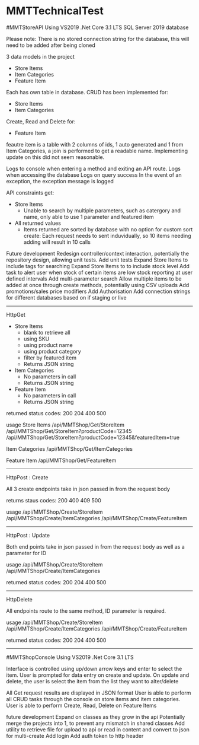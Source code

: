 # MMTTechnicalTest

#MMTStoreAPI
Using VS2019 .Net Core 3.1 LTS
SQL Server 2019 database

Please note: There is no stored connection string for the database, this will need to be added after being cloned

3 data models in the project
- Store Items
- Item Categories
- Feature Item

Each has own table in database.
CRUD has been implemented for:
- Store Items
- Item Categories

Create, Read and Delete for:
- Feature Item

feautre item is a table with 2 columns of ids, 1 auto generated and 1 from Item Categories, a join is performed to get a readable name.
Implementing update on this did not seem reasonable.

Logs to console when entering a method and exiting an API route.
Logs when accessing the database
Logs on query success
In the event of an exception, the exception message is logged

API constraints
get:
- Store Items
   - Unable to search by multiple parameters, such as catergory and name, only able to use 1 parameter and featured item
- All returned values
  - Items returned are sorted by database with no option for custom sort
create:
Each request needs to sent induvidually, so 10 items needing adding will result in 10 calls

Future development
Redesign controller/context interaction, potentially the repository design, allowing unit tests.
Add unit tests
Expand Store Items to include tags for searching
Expand Store Items to to include stock level
Add task to alert user when stock of certain items are low
stock reporting at user defined intervals
Add multi-parameter search
Allow multiple items to be added at once through create methods, potentially using CSV uploads
Add promotions/sales price modifiers
Add Authorisation
Add connection strings for different databases based on if staging or live

**********************************************************************************************

HttpGet
 - Store Items
   - blank to retrieve all
   - using SKU
   - using product name
   - using product category
   - filter by featured item
   - Returns JSON string
- Item Categories
  - No parameters in call
  - Returns JSON string
- Feature Item
  - No parameters in call
  - Returns JSON string

returned status codes:
200
204
400
500

usage
Store Items
/api/MMTShop/Get/StoreItem
/api/MMTShop/Get/StoreItem?productCode=12345
/api/MMTShop/Get/StoreItem?productCode=12345&featuredItem=true

Item Categories
/api/MMTShop/Get/ItemCategories

Feature Item
/api/MMTShop/Get/FeatureItem

**********************************************************************************************

HttpPost : Create

All 3 create endpoints take in json passed in from the request body

returns staus codes:
200
400
409
500

usage
/api/MMTShop/Create/StoreItem
/api/MMTShop/Create/ItemCategories
/api/MMTShop/Create/FeatureItem

**********************************************************************************************

HttpPost : Update

Both end points take in json passed in from the request body as well as a parameter for ID

usage
/api/MMTShop/Create/StoreItem
/api/MMTShop/Create/ItemCategories

returned status codes:
200
204
400
500

**********************************************************************************************

HttpDelete

All endpoints route to the same method, ID parameter is required.

usage
/api/MMTShop/Create/StoreItem
/api/MMTShop/Create/ItemCategories
/api/MMTShop/Create/FeatureItem

returned status codes:
200
204
400
500

**********************************************************************************************

#MMTShopConsole
Using VS2019 .Net Core 3.1 LTS

Interface is controlled using up/down arrow keys and enter to select the item.
User is prompted for data entry on create and update.
On update and delete, the user is select the item from the list they want to alter/delete

All Get request results are displayed in JSON format
User is able to perform all CRUD tasks through the console on store items and item categories.
User is able to perform Create, Read, Delete on Feature Items

future development
Expand on classes as they grow in the api
Potentially merge the projects into 1, to prevent any mismatch in shared classes
Add utility to retrieve file for upload to api or read in content and convert to json for multi-create
Add login
Add auth token to http header





